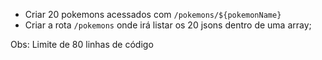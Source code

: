 - Criar 20 pokemons acessados com `/pokemons/${pokemonName}`
- Criar a rota `/pokemons` onde irá listar os 20 jsons dentro de uma array;

Obs: Limite de 80 linhas de código